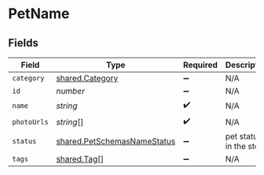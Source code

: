 # PetName


## Fields

| Field                                                                             | Type                                                                              | Required                                                                          | Description                                                                       | Example                                                                           |
| --------------------------------------------------------------------------------- | --------------------------------------------------------------------------------- | --------------------------------------------------------------------------------- | --------------------------------------------------------------------------------- | --------------------------------------------------------------------------------- |
| `category`                                                                        | [shared.Category](../../../sdk/models/shared/category.md)                         | :heavy_minus_sign:                                                                | N/A                                                                               |                                                                                   |
| `id`                                                                              | *number*                                                                          | :heavy_minus_sign:                                                                | N/A                                                                               | 10                                                                                |
| `name`                                                                            | *string*                                                                          | :heavy_check_mark:                                                                | N/A                                                                               | doggie                                                                            |
| `photoUrls`                                                                       | *string*[]                                                                        | :heavy_check_mark:                                                                | N/A                                                                               |                                                                                   |
| `status`                                                                          | [shared.PetSchemasNameStatus](../../../sdk/models/shared/petschemasnamestatus.md) | :heavy_minus_sign:                                                                | pet status in the store                                                           |                                                                                   |
| `tags`                                                                            | [shared.Tag](../../../sdk/models/shared/tag.md)[]                                 | :heavy_minus_sign:                                                                | N/A                                                                               |                                                                                   |